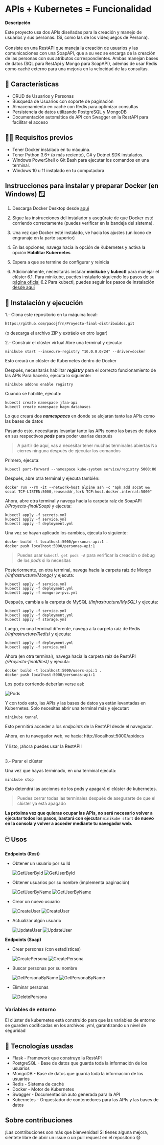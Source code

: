 # APIs + Kubernetes = Funcionalidad

**Descripción**

Este proyecto usa dos APIs diseñadas para la creación y manejo de usuarios y sus personas.  (Si, como las de los videojuegos de Persona).<br></br> Consiste en una RestAPI que maneja la creación de usuarios y las comunicaciones con una SoapAPI, que a su vez se encarga de la creación de las personas con sus atributos correspondientes.
Ambas manejan bases de datos (SQL para RestApi y Mongo para SoapAPI), además de usar Redis como caché externo para una mejoría en la velocidad de las consultas.

## 🔨 Características

- CRUD de Usuarios y Personas
- Búsqueda de Usuarios con soporte de paginación
- Almacenamiento en caché con Redis para optimizar consultas
- Persistencia de datos utilizando PostgreSQL y MongoDB
- Documentación automática de API con Swagger en la RestAPI para facilitar el acceso

## 👨‍💻 Requisitos previos

- Tener Docker instalado en tu máquina.
- Tener Python 3.6+ (o más reciente), C# y Dotnet SDK instalados. 
- Windows PowerShell o Git Bash para ejecutar los comandos en una terminal. 
- Windows 10 u 11 instalado en tu computadora

## Instrucciones para instalar y preparar Docker              (en Windows) 🪟

1. Descarga Docker Desktop desde [aqui](https://www.docker.com/products/docker-desktop/)

2. Sigue las instrucciones del instalador y asegúrate de que Docker esté corriendo correctamente (puedes verificar en la bandeja del sistema).

3. Una vez que Docker esté instalado, ve hacia los ajustes (un ícono de engranaje en la parte superior)
4. En las opciones, navega hacia la opción de Kubernetes y activa la opción **Habilitar Kubernetes**
5. Espera a que se termine de configurar y reinicia
6. Adicionalmente, necesitarás instalar **minikube** y **kubectl** para manejar el clúster
	6.1. Para minikube, puedes instalarlo siguiendo los pasos de su [página oficial](https://minikube.sigs.k8s.io/docs/start/?arch=%2Fwindows%2Fx86-64%2Fstable%2F.exe+download) 
	6.2 Para kubectl, puedes seguir los pasos de instalación [desde aquí](https://kubernetes.io/docs/tasks/tools/install-kubectl-windows/)

## 🚧 Instalación y ejecución

1.- Clona este repositorio en tu máquina local:
```sh
https://github.com/pacojfrn/Proyecto-final-distribuidos.git
```
(o descarga el archivo ZIP y extráelo en otro lugar)

2.- Construir el clúster virtual
Abre una terminal y ejecuta:
```
minikube start --insecure-registry "10.0.0.0/24" --driver=docker
```
Esto creará un clúster de Kubernetes dentro de Docker

Después, necesitarás habilitar ***registry*** para el correcto funcionamiento de las APIs
Para hacerlo, ejecuta lo siguiente:
```
minikube addons enable registry
```
Cuando se habilite, ejecuta:
```
kubectl create namespace jfaa-api
kubectl create namespace bagm-databases
```
Lo que creará dos ***namespaces*** en donde se alojarán tanto las APIs como las bases de datos

Pasando esto, necesitarás levantar tanto las APIs como las bases de datos en sus respectivos ***pods*** para poder usarlas después
>A partir de aquí, vas a necesitar tener muchas terminales abiertas
>No cierres ninguna después de ejecutar los comandos

Primero, ejecuta:
```
kubectl port-forward --namespace kube-system service/registry 5000:80
```
Después, abre otra terminal y ejecuta también:
```
docker run --rm -it --network=host alpine ash -c "apk add socat && socat TCP-LISTEN:5000,reuseaddr,fork TCP:host.docker.internal:5000"
```
Ahora, abre otra terminal y navega hacia la carpeta raíz de SoapAPI *(/Proyecto-final/Soap)* y ejecuta:
````
kubectl apply -f secrets.yml
kubectl apply -f service.yml
kubectl apply -f deployment.yml
````
Una vez se hayan aplicado los cambios, ejecuta lo siguiente:
```
docker build -t localhost:5000/personas-api:1 .
docker push localhost:5000/personas-api:1
```
> Puedes usar ``kubectl get pods -A`` para verificar la creación o debug de los *pods* si lo necesitas

Posteriormente, en otra terminal, navega hacia la carpeta raíz de Mongo *(/Infrastructure/Mongo)* y ejecuta:
```
kubectl apply -f service.yml
kubectl apply -f deployment.yml
kubectl apply -f mongo-pv-pvc.yml 
```
Después, cambia a la carpeta de MySQL *(/Infrastructure/MySQL)* y ejecuta:
``` 
kubectl apply -f service.yml
kubectl apply -f deployment.yml
kubectl apply -f storage.yml
```
Luego, en una terminal diferente, navega a la carpeta raíz de Redis *(/Infrastructure/Redis)* y ejecuta:
```
kubectl apply -f deployment.yml
kubectl apply -f service.yml
```
Ahora (en otra terminal), navega hacia la carpeta raíz de RestAPI *(/Proyecto-final/Rest)*
y ejecuta:
```
docker build -t localhost:5000/users-api:1 .
docker push localhost:5000/personas-api:1
```

Los pods corriendo deberían verse así:

![Pods](/assets/pods.png)

Y con todo esto, las APIs y las bases de datos ya están levantadas en Kubernetes.
Solo necesitas abrir una terminal más y ejecutar:
```
minikube tunnel
```
Esto permitirá acceder a los *endpoints* de la RestAPI desde el navegador.

Ahora, en tu navegador web, ve hacia:
http://localhost:5000/apidocs
<br></br>
Y listo, ¡ahora puedes usar la RestAPI!
<br></br>

3.- Parar el clúster

Una vez que hayas terminado, en una terminal ejecuta:
```
minikube stop
```
Esto detendrá las acciones de los pods y apagará el clúster de kubernetes.

>Puedes cerrar todas las terminales después de asegurarte de que el clúster ya está apagado

**La próxima vez que quieras ocupar las APIs, no será necesario volver a ejecutar todos los pasos, bastará con ejecutar** ``minikube start`` **de nuevo en la consola y volver a acceder mediante tu navegador web.**

## 🖱️ Usos
**Endpoints (Rest)**
- Obtener un usuario por su Id

  ![GetUserById](/assets/Get-Id-Users.png)
  ![GetUserById](/assets/Get-Id-Users1.png)

- Obtener usuarios por su nombre (implementa paginación)

  ![GetUserByName](/assets/Get-Name-Users.png)
  ![GetUserByName](/assets/Get-Id-Users1.png)

- Crear un nuevo usuario

  ![CreateUser](/assets/Post-Users.png)
  ![CreateUser](/assets/Post-Users1.png)

- Actualizar algún usuario

  ![UpdateUser](/assets/Put-Users.png)
  ![UpdateUser](/assets/Put-Users1.png)

**Endpoints (Soap)**

- Crear personas (con estadísticas)

  ![CreatePersona](/assets/Post-Persona.png)
  ![CreatePersona](/assets/Post-Persona1.png)

- Buscar personas por su nombre

  ![GetPersonaByName](/assets/Get-Persona.png)
  ![GetPersonaByName](/assets/Get-Persona1.png)

- Eliminar personas

  ![DeletePersona](/assets/Delete-Persona.png)


 


### Variables de entorno
El clúster de kubernetes está construido para que las variables de entorno se guarden codificadas en los archivos .yml, garantizando un nivel de seguridad


## 💠 Tecnologías usadas
- Flask - Framework que construye la RestAPI
- PostgreSQL - Base de datos que guarda toda la información de los usuarios
- MongoDB - Base de datos que guarda toda la información de los usuarios
- Redis - Sistema de caché
- Docker - Motor de Kubernetes
- Swagger - Documentación auto generada para la API
- Kubernetes - Orquestador de contenedores para las APIs y las bases de datos

## Sobre contribuciones
¡Las contribuciones son más que bienvenidas! Si tienes alguna mejora, siéntete libre de abrir un issue o un pull request en el repositorio 😄

